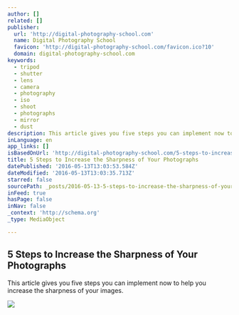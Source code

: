 ```yaml
---
author: []
related: []
publisher:
  url: 'http://digital-photography-school.com'
  name: Digital Photography School
  favicon: 'http://digital-photography-school.com/favicon.ico?10'
  domain: digital-photography-school.com
keywords:
  - tripod
  - shutter
  - lens
  - camera
  - photography
  - iso
  - shoot
  - photographs
  - mirror
  - dust
description: This article gives you five steps you can implement now to help you increase the sharpness of your images.
inLanguage: en
app_links: []
isBasedOnUrl: 'http://digital-photography-school.com/5-steps-to-increase-the-sharpness-of-your-photographs/'
title: 5 Steps to Increase the Sharpness of Your Photographs
datePublished: '2016-05-13T13:03:53.584Z'
dateModified: '2016-05-13T13:03:35.713Z'
starred: false
sourcePath: _posts/2016-05-13-5-steps-to-increase-the-sharpness-of-your-photographs.md
inFeed: true
hasPage: false
inNav: false
_context: 'http://schema.org'
_type: MediaObject

---
```

<article style=""><h1>5 Steps to Increase the Sharpness of Your Photographs</h1><p>This article gives you five steps you can implement now to help you increase the sharpness of your images.</p><img src="http://digital-photography-school.com/wp-content/uploads/2016/04/image001.jpeg" /></article>